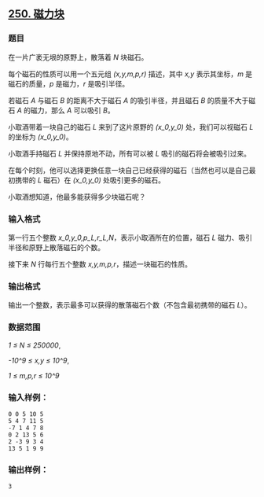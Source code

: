 ## [250. 磁力块](https://www.acwing.com/problem/content/252/)

### 题目

在一片广袤无垠的原野上，散落着 *N* 块磁石。

每个磁石的性质可以用一个五元组 *(x,y,m,p,r)* 描述，其中 *x,y* 表示其坐标，*m* 是磁石的质量，*p* 是磁力，*r* 是吸引半径。

若磁石 *A* 与磁石 *B* 的距离不大于磁石 *A* 的吸引半径，并且磁石 *B* 的质量不大于磁石 *A* 的磁力，那么 *A* 可以吸引 *B*。

小取酒带着一块自己的磁石 *L* 来到了这片原野的 *(x_0,y_0)* 处，我们可以视磁石 *L* 的坐标为 *(x_0,y_0)*。

小取酒手持磁石 *L* 并保持原地不动，所有可以被 *L* 吸引的磁石将会被吸引过来。

在每个时刻，他可以选择更换任意一块自己已经获得的磁石（当然也可以是自己最初携带的 *L* 磁石）在 *(x_0,y_0)* 处吸引更多的磁石。

小取酒想知道，他最多能获得多少块磁石呢？

### 输入格式

第一行五个整数 *x_0,y_0,p_L,r_L,N*，表示小取酒所在的位置，磁石 *L* 磁力、吸引半径和原野上散落磁石的个数。

接下来 *N* 行每行五个整数 *x,y,m,p,r*，描述一块磁石的性质。

### 输出格式

输出一个整数，表示最多可以获得的散落磁石个数（不包含最初携带的磁石 *L*）。

### 数据范围

*1 ≤ N ≤ 250000*,

*-10^9 ≤ x,y ≤ 10^9*,

*1 ≤ m,p,r ≤ 10^9*

### 输入样例：

```
0 0 5 10 5
5 4 7 11 5
-7 1 4 7 8
0 2 13 5 6
2 -3 9 3 4
13 5 1 9 9
```

### 输出样例：

```
3
```
